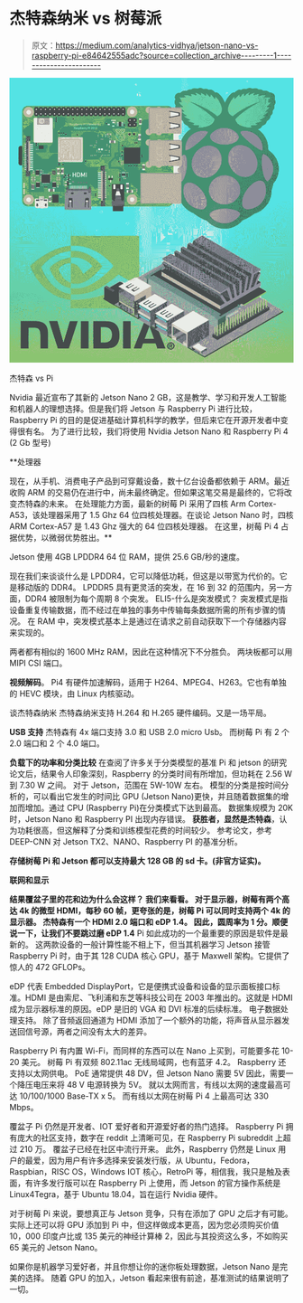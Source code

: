 # 杰特森纳米 vs 树莓派

> 原文：<https://medium.com/analytics-vidhya/jetson-nano-vs-raspberry-pi-e84642555adc?source=collection_archive---------1----------------------->

![](img/18986f6aba306a95f4f4f7bd7ec969cc.png)

杰特森 vs Pi

Nvidia 最近宣布了其新的 Jetson Nano 2 GB，这是教学、学习和开发人工智能和机器人的理想选择。但是我们将 Jetson 与 Raspberry Pi 进行比较，Raspberry Pi 的目的是促进基础计算机科学的教学，但后来它在开源开发者中变得很有名。
为了进行比较，我们将使用 Nvidia Jetson Nano 和 Raspberry Pi 4 (2 Gb 型号)

**处理器

现在，从手机、消费电子产品到可穿戴设备，数十亿台设备都依赖于 ARM。最近收购 ARM 的交易仍在进行中，尚未最终确定。但如果这笔交易是最终的，它将改变杰特森的未来。
在处理能力方面，最新的树莓 Pi 采用了四核 Arm Cortex-A53，该处理器采用了 1.5 Ghz 64 位四核处理器。在谈论 Jetson Nano 时，四核 ARM Cortex-A57 是 1.43 Ghz 强大的 64 位四核处理器。
在这里，树莓 Pi 4 占据优势，以微弱优势胜出。**

Jetson 使用 4GB LPDDR4 64 位 RAM，提供 25.6 GB/秒的速度。

现在我们来谈谈什么是 LPDDR4，它可以降低功耗，但这是以带宽为代价的。它是移动版的 DDR4。
LPDDR5 具有更灵活的突发，在 16 到 32 的范围内，另一方面，DDR4 被限制为每个周期 8 个突发。
ELI5-什么是突发模式？
突发模式是指设备重复传输数据，而不经过在单独的事务中传输每条数据所需的所有步骤的情况。
在 RAM 中，突发模式基本上是通过在请求之前自动获取下一个存储器内容来实现的。

两者都有相似的 1600 MHz RAM，因此在这种情况下不分胜负。
两块板都可以用 MIPI CSI 端口。

**视频解码**。
Pi4 有硬件加速解码，适用于 H264、MPEG4、H263。它也有单独的 HEVC 模块，由 Linux 内核驱动。

谈杰特森纳米
杰特森纳米支持 H.264 和 H.265 硬件编码。又是一场平局。

**USB 支持** 杰特森有 4x 端口支持 3.0 和 USB 2.0 micro Usb。
而树莓 Pi 有 2 个 2.0 端口和 2 个 4.0 端口。

**负载下的功率和分类比较** 在查阅了许多关于分类模型的基准 Pi 和 jetson 的研究论文后，结果令人印象深刻，Raspberry 的分类时间有所增加，但功耗在 2.56 W 到 7.30 W 之间。
对于 Jetson，范围在 5W-10W 左右。
模型的分类是按时间分析的，可以看出它发生的时间比 GPU (Jetson Nano)更快，并且随着数据集的增加而增加。通过 CPU (Raspberry Pi)在分类模式下达到最高。
数据集规模为 20K 时，Jetson Nano 和 Raspberry PI 出现内存错误。
**获胜者，显然是杰特森**，认为功耗很高，但这解释了分类和训练模型花费的时间较少。
参考论文，参考 DEEP-CNN 对 Jetson TX2、NANO、Raspberry PI 的基准分析。

**存储树莓 Pi 和 Jetson 都可以支持最大 128 GB 的 sd 卡。(非官方证实)。**

**联网和显示**

**结果覆盆子里的花和边为什么会这样？
我们来看看。
对于显示器，树莓有两个高达 4k 的微型 HDMI，每秒 60 帧，更夸张的是，树莓 Pi 可以同时支持两个 4k 的显示器。
杰特森有一个 HDMI 2.0 端口和 eDP 1.4。
因此，圆周率为 1 分。顺便说一下，让我们不要跳过磨 eDP 1.4** Pi 如此成功的一个最重要的原因是软件是最新的。
这两款设备的一般计算性能不相上下，但当其机器学习 Jetson 接管 Raspberry Pi 时，由于其 128 CUDA 核心 GPU，基于 Maxwell 架构。它提供了惊人的 472 GFLOPs。

eDP 代表 Embedded DisplayPort，它是便携式设备和设备的显示面板接口标准。HDMI 是由索尼、飞利浦和东芝等科技公司在 2003 年推出的。这就是 HDMI 成为显示器标准的原因。eDP 是旧的 VGA 和 DVI 标准的后续标准。
电子数据处理支持。
除了音频返回通道为 HDMI 添加了一个额外的功能，将声音从显示器发送回信号源，两者之间没有太大的差异。

Raspberry Pi 有内置 Wi-Fi，而同样的东西可以在 Nano 上买到，可能要多花 10-20 美元。
树莓 Pi 有双频 802.11ac 无线局域网，也有蓝牙 4.2。
Raspberry 还支持以太网供电。
PoE 通常提供 48 DV，但 Jetson Nano 需要 5V
因此，需要一个降压电压来将 48 V 电源转换为 5V。
就以太网而言，有线以太网的速度最高可达 10/100/1000 Base-TX x 5。
而有线以太网在树莓 Pi 4 上最高可达 330 Mbps。

覆盆子 Pi 仍然是开发者、IOT 爱好者和开源爱好者的热门选择。
Raspberry Pi 拥有庞大的社区支持，数字在 reddit 上清晰可见，在 Raspberry Pi subreddit 上超过 210 万。
覆盆子已经在社区中流行开来。
此外，Raspberry 仍然是 Linux 用户的最爱，因为用户有许多选择来安装发行版，从 Ubuntu，Fedora，Raspbian，RISC OS，Windows IOT 核心，RetroPi 等，相信我，我只是触及表面，有许多发行版可以在 Raspberry Pi 上使用，而 Jetson 的官方操作系统是 Linux4Tegra，基于 Ubuntu 18.04，旨在运行 Nvidia 硬件。

对于树莓 Pi 来说，要想真正与 Jetson 竞争，只有在添加了 GPU 之后才有可能。实际上还可以将 GPU 添加到 Pi 中，但这样做成本更高，因为您必须购买价值 10，000 印度卢比或 135 美元的神经计算棒 2，因此与其投资这么多，不如购买 65 美元的 Jetson Nano。

如果你是机器学习爱好者，并且你想让你的迷你板处理数据，Jetson Nano 是完美的选择。
随着 GPU 的加入，Jetson 看起来很有前途，基准测试的结果说明了一切。